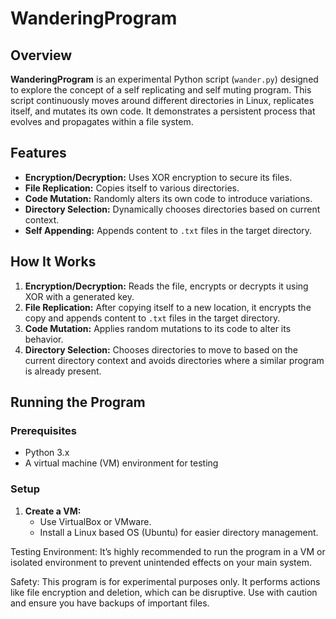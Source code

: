 # WanderingProgram

## Overview

**WanderingProgram** is an experimental Python script (`wander.py`) designed to explore the concept of a self replicating and self muting program. This script continuously moves around different directories in Linux, replicates itself, and mutates its own code. It demonstrates a persistent process that evolves and propagates within a file system.

## Features

- **Encryption/Decryption:** Uses XOR encryption to secure its files.
- **File Replication:** Copies itself to various directories.
- **Code Mutation:** Randomly alters its own code to introduce variations.
- **Directory Selection:** Dynamically chooses directories based on current context.
- **Self Appending:** Appends content to `.txt` files in the target directory.

## How It Works

1. **Encryption/Decryption:** Reads the file, encrypts or decrypts it using XOR with a generated key.
2. **File Replication:** After copying itself to a new location, it encrypts the copy and appends content to `.txt` files in the target directory.
3. **Code Mutation:** Applies random mutations to its code to alter its behavior.
4. **Directory Selection:** Chooses directories to move to based on the current directory context and avoids directories where a similar program is already present.

## Running the Program

### Prerequisites

- Python 3.x
- A virtual machine (VM) environment for testing

### Setup

1. **Create a VM:**
   - Use VirtualBox or VMware.
   - Install a Linux based OS (Ubuntu) for easier directory management.

Testing Environment: It’s highly recommended to run the program in a VM or isolated environment to prevent unintended effects on your main system.

Safety: This program is for experimental purposes only. It performs actions like file encryption and deletion, which can be disruptive. Use with caution and ensure you have backups of important files.
